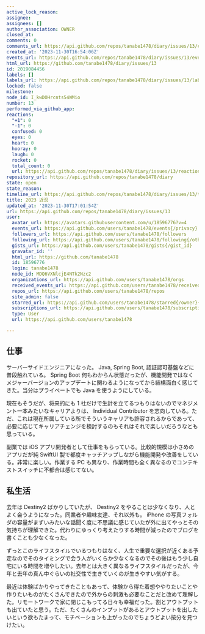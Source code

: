```yaml
---
active_lock_reason: 
assignee: 
assignees: []
author_association: OWNER
closed_at: 
comments: 0
comments_url: https://api.github.com/repos/tanabe1478/diary/issues/13/comments
created_at: '2023-11-30T16:54:06Z'
events_url: https://api.github.com/repos/tanabe1478/diary/issues/13/events
html_url: https://github.com/tanabe1478/diary/issues/13
id: 2019084456
labels: []
labels_url: https://api.github.com/repos/tanabe1478/diary/issues/13/labels{/name}
locked: false
milestone: 
node_id: I_kwDOHrcnts54WMio
number: 13
performed_via_github_app: 
reactions:
  "+1": 0
  "-1": 0
  confused: 0
  eyes: 0
  heart: 0
  hooray: 0
  laugh: 0
  rocket: 0
  total_count: 0
  url: https://api.github.com/repos/tanabe1478/diary/issues/13/reactions
repository_url: https://api.github.com/repos/tanabe1478/diary
state: open
state_reason: 
timeline_url: https://api.github.com/repos/tanabe1478/diary/issues/13/timeline
title: 2023 近況
updated_at: '2023-11-30T17:01:54Z'
url: https://api.github.com/repos/tanabe1478/diary/issues/13
user:
  avatar_url: https://avatars.githubusercontent.com/u/18596776?v=4
  events_url: https://api.github.com/users/tanabe1478/events{/privacy}
  followers_url: https://api.github.com/users/tanabe1478/followers
  following_url: https://api.github.com/users/tanabe1478/following{/other_user}
  gists_url: https://api.github.com/users/tanabe1478/gists{/gist_id}
  gravatar_id: ''
  html_url: https://github.com/tanabe1478
  id: 18596776
  login: tanabe1478
  node_id: MDQ6VXNlcjE4NTk2Nzc2
  organizations_url: https://api.github.com/users/tanabe1478/orgs
  received_events_url: https://api.github.com/users/tanabe1478/received_events
  repos_url: https://api.github.com/users/tanabe1478/repos
  site_admin: false
  starred_url: https://api.github.com/users/tanabe1478/starred{/owner}{/repo}
  subscriptions_url: https://api.github.com/users/tanabe1478/subscriptions
  type: User
  url: https://api.github.com/users/tanabe1478

---
```

## 仕事

サーバーサイドエンジニアになった。 Java, Spring Boot, 認証認可基盤などに普段触れている。 Spring Boot 何もわからん状態だったが、機能開発ではなくメジャーバージョンのアップデートに関わるようになってから結構面白く感じてきた。当分はプライベートでも Java を使うようにしている。

現在もそうだが、将来的にも 1 社だけで生計を立てるつもりはないのでマネジメント一本みたいなキャリアよりは、 Individual Contributor を志向している。ただ、これは現在所属している所でそういうキャリアも許容されるからであって、必要に応じてキャリアチェンジを検討するのもそれはそれで楽しいだろうなとも思っている。

副業では iOS アプリ開発者として仕事をもらっている。比較的規模は小さめのアプリだが純 SwiftUI 製で都度キャッチアップしながら機能開発や改善をしている。非常に楽しい。作業する PC も異なり、作業時間も全く異なるのでコンテキストスイッチに不都合は感じてない。

## 私生活

去年は Destiny2 ばかりしていたが、 Destiny2 をやることは少なくなり、人とよく会うようになった。同業者や趣味友達、それ以外も。 iPhone の写真フォルダの容量がまずいみたいな話聞く度に不思議に感じていたが外に出てやっとその気持ちが理解できた。代わりにゆっくり考えたりする時間が減ったのでブログを書くことも少なくなった。

ずっとこのライフスタイルでいるつもりはなく、人生で重要な選択が近くある予定なのでそのタイミングで会う人がいくらか少なくなるのでその後はもう少し自宅にいる時間を増やしたい。去年とは大きく異なるライフスタイルだったが、今年と去年の真ん中ぐらいの社交性で生きていくのが生きやすい気がする。

最近は体験ばかりやってきたこともあって、体験から得た着想ややりたいことや作りたいものがたくさんできたので外からの刺激も必要なことだと改めて理解した。リモートワークで家に閉じこもってる日々も幸福だった。割とアウトプットも出ていたと思う。ただ、たくさんのインプットがあるとアウトプットを出したいという欲もたまって、モチベーションも上がったのでちょうどよい按分を見つけたい。
